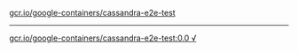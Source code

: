 [gcr.io/google-containers/cassandra-e2e-test](https://hub.docker.com/r/anjia0532/cassandra-e2e-test/tags/) 

----
[gcr.io/google-containers/cassandra-e2e-test:0.0 √](https://hub.docker.com/r/anjia0532/google-containers.cassandra-e2e-test/tags/)

